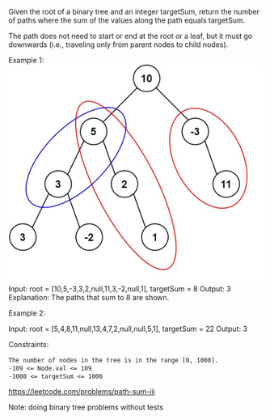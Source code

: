 Given the root of a binary tree and an integer targetSum, return the number of paths where the sum of the values along the path equals targetSum.

The path does not need to start or end at the root or a leaf, but it must go downwards (i.e., traveling only from parent nodes to child nodes).

 

Example 1:
![alt text](image.png)
Input: root = [10,5,-3,3,2,null,11,3,-2,null,1], targetSum = 8
Output: 3
Explanation: The paths that sum to 8 are shown.

Example 2:

Input: root = [5,4,8,11,null,13,4,7,2,null,null,5,1], targetSum = 22
Output: 3

 

Constraints:

    The number of nodes in the tree is in the range [0, 1000].
    -109 <= Node.val <= 109
    -1000 <= targetSum <= 1000

https://leetcode.com/problems/path-sum-iii

Note: doing binary tree problems without tests